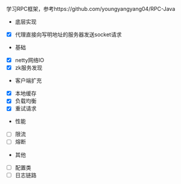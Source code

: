 学习RPC框架，参考https://github.com/youngyangyang04/RPC-Java

- 底层实现
- [x] 代理直接向写明地址的服务器发送socket请求
- 基础
- [x] netty网络IO
- [x] zk服务发现
- 客户端扩充
- [x] 本地缓存
- [x] 负载均衡
- [x] 重试请求
- 性能
- [ ] 限流
- [ ] 熔断
- 其他
- [ ] 配置类
- [ ] 日志链路
